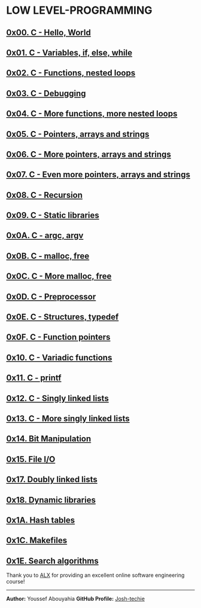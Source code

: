# LOW LEVEL-PROGRAMMING

## [0x00. C - Hello, World](https://github.com/Josh-techie/alx-low_level_programming/tree/master/0x00-hello_world)
## [0x01. C - Variables, if, else, while](https://github.com/Josh-techie/alx-low_level_programming/tree/master/0x01-variables_if_else_while)
## [0x02. C - Functions, nested loops](https://github.com/Josh-techie/alx-low_level_programming/tree/master/0x02-functions_nested_loops)
## [0x03. C - Debugging](https://github.com/Josh-techie/alx-low_level_programming/tree/master/0x03-debugging)
## [0x04. C - More functions, more nested loops](https://github.com/Josh-techie/alx-low_level_programming/tree/master/0x04-more_functions_nested_loops)
## [0x05. C - Pointers, arrays and strings](https://github.com/Josh-techie/alx-low_level_programming/tree/master/0x05-pointers_arrays_strings)
## [0x06. C - More pointers, arrays and strings](https://github.com/Josh-techie/alx-low_level_programming/tree/master/0x06-pointers_arrays_strings)
## [0x07. C - Even more pointers, arrays and strings](https://github.com/Josh-techie/alx-low_level_programming/tree/master/0x07-pointers_arrays_strings)
## [0x08. C - Recursion](https://github.com/Josh-techie/alx-low_level_programming/tree/master/0x08-recursion)
## [0x09. C - Static libraries](https://github.com/Josh-techie/alx-low_level_programming/tree/master/0x09-static_libraries)
## [0x0A. C - argc, argv](https://github.com/Josh-techie/alx-low_level_programming/tree/master/0x0A-argc_argv)
## [0x0B. C - malloc, free](https://github.com/Josh-techie/alx-low_level_programming/tree/master/0x0B-malloc_free)
## [0x0C. C - More malloc, free](https://github.com/Josh-techie/alx-low_level_programming/tree/master/0x0C-more_malloc_free)
## [0x0D. C - Preprocessor](https://github.com/Josh-techie/alx-low_level_programming/tree/master/0x0D-preprocessor)
## [0x0E. C - Structures, typedef](https://github.com/Josh-techie/alx-low_level_programming/tree/master/0x0E-structures_typedef)
## [0x0F. C - Function pointers](https://github.com/Josh-techie/alx-low_level_programming/tree/master/0x0F-function_pointers)
## [0x10. C - Variadic functions](https://github.com/Josh-techie/alx-low_level_programming/tree/master/0x10-variadic_functions)
## [0x11. C - printf](https://github.com/Josh-techie/printf)
## [0x12. C - Singly linked lists](https://github.com/Josh-techie/alx-low_level_programming/tree/master/0x12-singly_linked_lists)
## [0x13. C - More singly linked lists](https://github.com/Josh-techie/alx-low_level_programming/tree/master/0x13-more_singly_linked_lists)
## [0x14. Bit Manipulation](https://github.com/Josh-techie/alx-low_level_programming/tree/master/0x14-bit_manipulation)
## [0x15. File I/O](https://github.com/Josh-techie/alx-low_level_programming/tree/master/0x15-file_io)
## [0x17. Doubly linked lists](https://github.com/Josh-techie/alx-low_level_programming/tree/master/0x17-doubly_linked_lists)
## [0x18. Dynamic libraries](https://github.com/Josh-techie/alx-low_level_programming/tree/master/0x18-dynamic_libraries)
## [0x1A. Hash tables](https://github.com/Josh-techie/alx-low_level_programming/tree/master/0x1A-hash_tables)
## [0x1C. Makefiles](link-to-0x1C)
## [0x1E. Search algorithms](link-to-0x1E)

Thank you to [ALX](https://www.alxafrica.com/software-engineering/) for providing an excellent online software engineering course!

---

**Author:** Youssef Abouyahia
**GitHub Profile:** [Josh-techie](https://github.com/Josh-techie)

